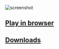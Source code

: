 ![screenshot](https://raw.githubusercontent.com/adrienmalin/TETRIS3000/master/web/screenshot.png "Screenshot")

## [Play in browser](https://adrienmalin.github.io/TETRIS3000/web/TETRIS3000.html)

## [Downloads](https://github.com/adrienmalin/TETRIS3000/releases)

